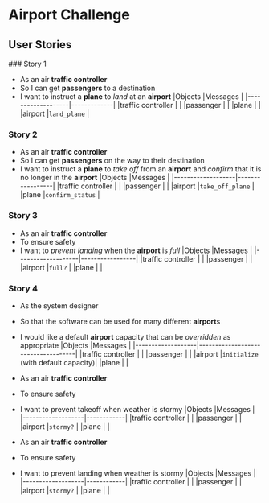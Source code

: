 # Airport Challenge

## User Stories

### Story 1
* As an air **traffic controller** 
* So I can get **passengers** to a destination 
* I want to instruct a **plane** to _land_ at an **airport**
|Objects            |Messages     |
|-------------------|-------------|
|traffic controller |             |
|passenger          |             |
|plane              |             |
|airport            |`land_plane` |

### Story 2
* As an air **traffic controller** 
* So I can get **passengers** on the way to their destination 
* I want to instruct a **plane** to _take off_ from an **airport** and _confirm_ that it is no longer in the **airport**
|Objects            |Messages         |
|-------------------|-----------------|
|traffic controller |                 |
|passenger          |                 |
|airport            |`take_off_plane` |
|plane              |`confirm_status` |

### Story 3
* As an air **traffic controller** 
* To ensure safety 
* I want to _prevent landing_ when the **airport** is _full_ 
|Objects            |Messages         |
|-------------------|-----------------|
|traffic controller |                 |
|passenger          |                 |
|airport            |`full?`          |
|plane              |                 |

### Story 4
* As the system designer
* So that the software can be used for many different **airport**s
* I would like a default **airport** capacity that can be _overridden_ as appropriate
|Objects            |Messages                            |
|-------------------|------------------------------------|
|traffic controller |                                    |
|passenger          |                                    |
|airport            |`initialize` (with default capacity)|
|plane              |                                    |

* As an air **traffic controller** 
* To ensure safety 
* I want to prevent takeoff when weather is stormy 
|Objects            |Messages    |
|-------------------|------------|
|traffic controller |            |
|passenger          |            |
|airport            |`stormy?`   |
|plane              |            |

* As an air **traffic controller** 
* To ensure safety 
* I want to prevent landing when weather is stormy 
|Objects            |Messages    |
|-------------------|------------|
|traffic controller |            |
|passenger          |            |
|airport            |`stormy?`   |
|plane              |            |